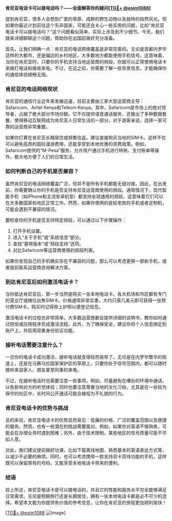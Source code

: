 **肯尼亚电话卡可以接电话吗？——全面解答你的疑问[[TG💪+ @esim1088](https://t.me/s/esim1088)]**

提到肯尼亚，很多人会想到广袤的草原、成群的野生动物以及独特的自然风光。但如果你最近计划前往这个东非国家，可能还会关心一些实用的问题，比如“肯尼亚电话卡可以接电话吗？”这个问题看似简单，实际上涉及到不少细节。今天，我们就来详细聊聊这个问题，帮助你在出国前做好充分准备。

首先，让我们明确一点：肯尼亚的电话网络覆盖是非常完善的。无论是首都内罗毕这样的大都市，还是偏远的乡村地区，大多数地方都能使用手机信号。这意味着，当你在肯尼亚时，只要你的手机支持当地运营商的频段，你就可以正常使用电话卡来拨打电话和接收来电。不过，在这之前，你需要了解一些背景信息，才能确保你的通信体验顺畅无阻。

### 肯尼亚的电话网络现状

肯尼亚的通信行业近年来发展迅速，目前主要由三家大型运营商主导：Safaricom、Airtel Kenya和Telkom Kenya。其中，Safaricom是市场上的绝对领导者，占据了绝大部分市场份额。它不仅提供语音通话服务，还推出了多种数据套餐，使得移动互联网成为肯尼亚人日常生活的一部分。对于游客来说，选择一家可靠的运营商非常重要。

如果你打算在肯尼亚长期居住或频繁往返，建议直接购买当地的SIM卡。这样不仅可以避免高昂的国际漫游费用，还能享受到本地优惠的资费政策。例如，Safaricom提供的“M-Pesa”服务，允许用户通过手机进行转账、支付账单等操作，极大地方便了人们的日常生活。

### 如何判断自己的手机是否兼容？

虽然肯尼亚的电话网络覆盖广泛，但并不是所有手机都能无缝对接。因此，在出发前，你需要确认你的手机是否支持肯尼亚运营商使用的频段。通常情况下，现代智能手机（如iPhone和主流安卓机型）都支持全球通用的频段，这意味着它们可以在大多数国家和地区正常工作。然而，如果你使用的是较老款的手机或者定制机，可能会遇到不兼容的情况。

要检查你的手机是否支持特定频段，可以通过以下步骤操作：
1. 打开手机设置。
2. 进入“关于手机”或“系统信息”部分。
3. 查找“基带版本”或“频段支持”选项。
4. 对比Safaricom等运营商使用的频段列表。

如果你发现自己的手机确实存在不兼容的问题，那么可以考虑更换一部新手机，或者提前联系运营商咨询解决方案。

### 到达肯尼亚后如何激活电话卡？

当你抵达肯尼亚后，第一步当然是购买一张本地电话卡。各大机场和市区都有专门的营业厅或摊位出售SIM卡。价格通常非常实惠，大约只需几美元即可获得一张预付费SIM卡。购买时记得带上护照以便登记信息。

激活电话卡的过程也非常简单。大多数运营商都会提供详细的说明书，教你如何通过短信或应用程序完成激活流程。此外，为了确保安全，建议你将个人信息绑定到账户上，并启用双重身份验证功能。

### 接听电话需要注意什么？

一旦你的电话卡成功激活，接听电话就变得轻而易举了。无论是在内罗毕繁华的街道上，还是在马赛马拉国家保护区的草原上，只要你处于信号范围内，都可以随时接听来自家人、朋友甚至同事的来电。

不过，在接听电话时也需要注意一些事项。例如，尽量避免在嘈杂的环境中通话，以免影响对方的听觉体验；同时也要注意尊重当地的文化习俗，尤其是在一些较为保守的社区中，长时间公开通话可能会被视为不礼貌的行为。

### 肯尼亚电话卡的优势与挑战

总的来说，肯尼亚电话卡的优势显而易见：低廉的价格、广泛的覆盖范围以及便捷的服务。然而，也有一些潜在的挑战需要面对。例如，如果你对英语不够熟练，可能会在办理业务时遇到困难；另外，由于技术限制，某些地区的信号质量可能不尽如人意。

对此，我们建议提前做好功课，比如下载离线地图、熟悉基本的英语表达方式等，以减少不必要的麻烦。同时，也可以考虑携带一款支持双卡双待功能的手机，这样既可以保留原有的号码，又能享受本地电话卡带来的便利。

### 结语

综上所述，肯尼亚电话卡是可以接电话的，并且它的性能和服务水平完全能够满足日常需求。无论是短期旅行还是长期居住，拥有一张本地电话卡都是必不可少的选择。希望本文能为你提供有价值的参考信息，让你在肯尼亚的旅程更加顺利愉快！

[[TG💪+ @esim1088](https://t.me/s/esim1088) ![Image](https://i.postimg.cc/4NQfJmqS/Snipaste-2025-05-13-00-14-12.png)]